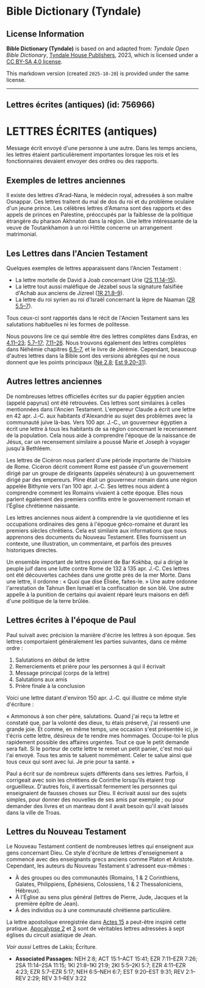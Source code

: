 # Bible Dictionary (Tyndale)

## License Information

**Bible Dictionary (Tyndale)** is based on and adapted from: _Tyndale Open Bible Dictionary_, [Tyndale House Publishers](https://tyndaleopenresources.com/), 2023, which is licensed under a [CC BY-SA 4.0 license](https://creativecommons.org/licenses/by-sa/4.0/legalcode.en).

This markdown version (created `2025-10-20`) is provided under the same license.



--------------------------------

## Lettres écrites (antiques) (id: 756966)

LETTRES ÉCRITES (antiques)
==========================

Message écrit envoyé d'une personne à une autre. Dans les temps anciens, les lettres étaient particulièrement importantes lorsque les rois et les fonctionnaires devaient envoyer des ordres ou des rapports.

Exemples de lettres anciennes
-----------------------------

Il existe des lettres d'Arad\-Nana, le médecin royal, adressées à son maître Osnappar. Ces lettres traitent du mal de dos du roi et du problème oculaire d'un jeune prince. Les célèbres lettres d'Amarna sont des rapports et des appels de princes en Palestine, préoccupés par la faiblesse de la politique étrangère du pharaon Akhnaton dans la région. Une lettre intéressante de la veuve de Toutankhamon à un roi Hittite concerne un arrangement matrimonial.

Les Lettres dans l'Ancien Testament
-----------------------------------

Quelques exemples de lettres apparaissent dans l'Ancien Testament :

* La lettre mortelle de David à Joab concernant Urie ([2S 11\.14–15](https://ref.ly/2Sam11:14-2Sam11:15)).
* La lettre tout aussi maléfique de Jézabel sous la signature falsifiée d'Achab aux anciens de Jizreel ([1R 21\.8–9](https://ref.ly/1Kgs21:8-1Kgs21:9)).
* La lettre du roi syrien au roi d'Israël concernant la lèpre de Naaman ([2R 5\.5–7](https://ref.ly/2Kgs5:5-2Kgs5:7)).

Tous ceux\-ci sont rapportés dans le récit de l'Ancien Testament sans les salutations habituelles ni les formes de politesse.

Nous pouvons lire ce qui semble être des lettres complètes dans Esdras, en [4\.11–23](https://ref.ly/Ezra4:11-Ezra4:23); [5\.7–17](https://ref.ly/Ezra5:7-Ezra5:17); [7\.11–26](https://ref.ly/Ezra7:11-Ezra7:26). Nous trouvons également des lettres complètes dans Néhémie chapitres [6\.5–7](https://ref.ly/Neh6:5-Neh6:7), et le livre de Jérémie. Cependant, beaucoup d'autres lettres dans la Bible sont des versions abrégées qui ne nous donnent que les points principaux ([Né 2\.8](https://ref.ly/Neh2:8); [Est 9\.20–31](https://ref.ly/Esth9:20-Esth9:31)).

Autres lettres anciennes
------------------------

De nombreuses lettres officielles écrites sur du papier égyptien ancien (appelé papyrus) ont été retrouvées. Ces lettres sont similaires à celles mentionnées dans l'Ancien Testament. L'empereur Claude a écrit une lettre en 42 apr. J.‑C. aux habitants d'Alexandrie au sujet des problèmes avec la communauté juive là\-bas. Vers 100 apr. J.‑C., un gouverneur égyptien a écrit une lettre à tous les habitants de sa région concernant le recensement de la population. Cela nous aide à comprendre l'époque de la naissance de Jésus, car un recensement similaire a poussé Marie et Joseph à voyager jusqu'à Bethléem.

Les lettres de Cicéron nous parlent d'une période importante de l'histoire de Rome. Cicéron décrit comment Rome est passée d'un gouvernement dirigé par un groupe de dirigeants (appelés sénateurs) à un gouvernement dirigé par des empereurs. Pline était un gouverneur romain dans une région appelée Bithynie vers l'an 100 apr. J.‑C. Ses lettres nous aident à comprendre comment les Romains vivaient à cette époque. Elles nous parlent également des premiers conflits entre le gouvernement romain et l'Église chrétienne naissante.

Les lettres anciennes nous aident à comprendre la vie quotidienne et les occupations ordinaires des gens à l'époque gréco\-romaine et durant les premiers siècles chrétiens. Cela est similaire aux informations que nous apprenons des documents du Nouveau Testament. Elles fournissent un contexte, une illustration, un commentaire, et parfois des preuves historiques directes.

Un ensemble important de lettres provient de Bar Kokhba, qui a dirigé le peuple juif dans une lutte contre Rome de 132 à 135 apr. J.‑C. Ces lettres ont été découvertes cachées dans une grotte près de la mer Morte. Dans une lettre, il ordonne : « Quoi que dise Élisée, faites\-le. » Une autre ordonne l'arrestation de Tahnun Ben Ismaël et la confiscation de son blé. Une autre appelle à la punition de certains qui avaient réparé leurs maisons en défi d'une politique de la terre brûlée.

Lettres écrites à l'époque de Paul
----------------------------------

Paul suivait avec précision la manière d'écrire les lettres à son époque. Ses lettres comportaient généralement les parties suivantes, dans ce même ordre :

1. Salutations en début de lettre
2. Remerciements et prière pour les personnes à qui il écrivait
3. Message principal (corps de la lettre)
4. Salutations aux amis
5. Prière finale à la conclusion

Voici une lettre datant d'environ 150 apr. J.‑C. qui illustre ce même style d'écriture :

« Ammonous à son cher père, salutations. Quand j'ai reçu ta lettre et constaté que, par la volonté des dieux, tu étais préservé, j'ai ressenti une grande joie. Et comme, en même temps, une occasion s'est présentée ici, je t'écris cette lettre, désireux de te rendre mes hommages. Occupe\-toi le plus rapidement possible des affaires urgentes. Tout ce que le petit demande sera fait. Si le porteur de cette lettre te remet un petit panier, c'est moi qui l'ai envoyé. Tous tes amis te saluent nommément. Celer te salue ainsi que tous ceux qui sont avec lui. Je prie pour ta santé. »

Paul a écrit sur de nombreux sujets différents dans ses lettres. Parfois, il corrigeait avec soin les chrétiens de Corinthe lorsqu'ils étaient trop orgueilleux. D'autres fois, il avertissait fermement les personnes qui enseignaient de fausses choses sur Dieu. Il écrivait aussi sur des sujets simples, pour donner des nouvelles de ses amis par exemple ; ou pour demander des livres et un manteau dont il avait besoin qu'il avait laissés dans la ville de Troas.

Lettres du Nouveau Testament
----------------------------

Le Nouveau Testament contient de nombreuses lettres qui enseignent aux gens concernant Dieu. Ce style d'écriture de lettres d'enseignement a commencé avec des enseignants grecs anciens comme Platon et Aristote. Cependant, les auteurs du Nouveau Testament s'adressent eux\-mêmes :

* À des groupes ou des communautés (Romains, 1 \& 2 Corinthiens, Galates, Philippiens, Éphésiens, Colossiens, 1 \& 2 Thessaloniciens, Hébreux).
* À l'Église au sens plus général (lettres de Pierre, Jude, Jacques et la première épître de Jean).
* À des individus ou à une communauté chrétienne particulière.

La lettre apostolique enregistrée dans [Actes 15](https://ref.ly/Acts15:1-Acts15:41) a peut\-être inspiré cette pratique. [Apocalypse 2](https://ref.ly/Rev2:1-Rev2:29) et [3](https://ref.ly/Rev3:1-Rev3:22) sont de véritables lettres adressées à sept églises du circuit asiatique de Jean.

*Voir aussi* Lettres de Lakis; Écriture.

* **Associated Passages:** NEH 2:8; ACT 15:1–ACT 15:41; EZR 7:11–EZR 7:26; 2SA 11:14–2SA 11:15; 1KI 21:8–1KI 21:9; 2KI 5:5–2KI 5:7; EZR 4:11–EZR 4:23; EZR 5:7–EZR 5:17; NEH 6:5–NEH 6:7; EST 9:20–EST 9:31; REV 2:1–REV 2:29; REV 3:1–REV 3:22

